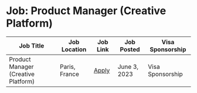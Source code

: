 # Job: Product Manager (Creative Platform)

| Job Title | Job Location | Job Link | Job Posted | Visa Sponsorship |
| --- | --- | --- | --- | --- |
| Product Manager (Creative Platform) | Paris, France | [Apply](https://jobs.lever.co/photoroom/4d0cfe0e-fa45-4e61-b5db-27b71f459456) | June 3, 2023 | Visa Sponsorship |
